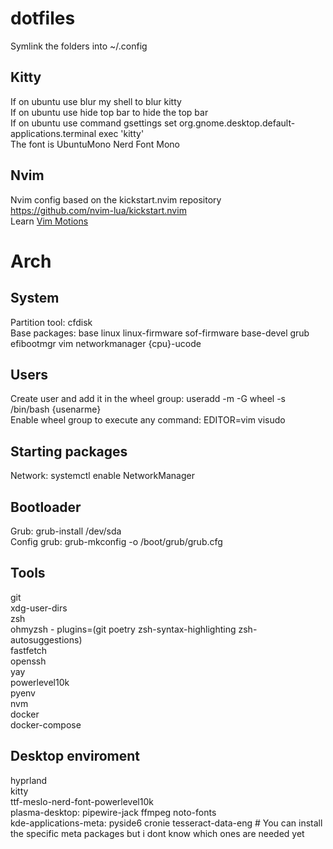 # dotfiles
Symlink the folders into ~/.config

## Kitty
If on ubuntu use blur my shell to blur kitty  
If on ubuntu use hide top bar to hide the top bar  
If on ubuntu use command gsettings set org.gnome.desktop.default-applications.terminal exec 'kitty'  
The font is UbuntuMono Nerd Font Mono

## Nvim
Nvim config based on the kickstart.nvim repository https://github.com/nvim-lua/kickstart.nvim  
Learn [Vim Motions](https://www.barbarianmeetscoding.com/boost-your-coding-fu-with-vscode-and-vim/moving-blazingly-fast-with-the-core-vim-motions/)  


# Arch
## System  
Partition tool: cfdisk  
Base packages: base linux linux-firmware sof-firmware base-devel grub efibootmgr vim networkmanager {cpu}-ucode  
## Users  
Create user and add it in the wheel group: useradd -m -G wheel -s /bin/bash {usenarme}  
Enable wheel group to execute any command: EDITOR=vim visudo  
## Starting packages  
Network: systemctl enable NetworkManager  
## Bootloader  
Grub: grub-install /dev/sda  
Config grub: grub-mkconfig -o /boot/grub/grub.cfg
## Tools  
git  
xdg-user-dirs  
zsh  
ohmyzsh - plugins=(git poetry zsh-syntax-highlighting zsh-autosuggestions)  
fastfetch  
openssh  
yay  
powerlevel10k  
pyenv  
nvm  
docker  
docker-compose  
## Desktop enviroment
hyprland  
kitty  
ttf-meslo-nerd-font-powerlevel10k  
plasma-desktop: pipewire-jack ffmpeg noto-fonts   
kde-applications-meta: pyside6 cronie tesseract-data-eng # You can install the specific meta packages but i dont know which ones are needed yet  


